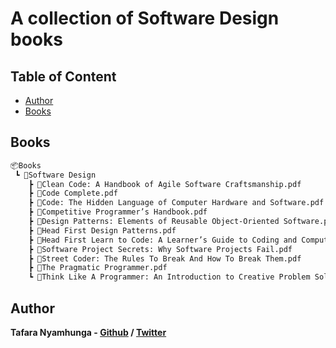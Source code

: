 # A collection of Software Design books

## Table of Content

* [Author](#author)
* [Books](#books)

## Books

```bash
📦Books
 ┗ 📂Software Design
    ┣ 📜Clean Code: A Handbook of Agile Software Craftsmanship.pdf
    ┣ 📜Code Complete.pdf
    ┣ 📜Code: The Hidden Language of Computer Hardware and Software.pdf
    ┣ 📜Competitive Programmer’s Handbook.pdf
    ┣ 📜Design Patterns: Elements of Reusable Object-Oriented Software.pdf
    ┣ 📜Head First Design Patterns.pdf
    ┣ 📜Head First Learn to Code: A Learner’s Guide to Coding and Computational Thinking.pdf
    ┣ 📜Software Project Secrets: Why Software Projects Fail.pdf
    ┣ 📜Street Coder: The Rules To Break And How To Break Them.pdf
    ┣ 📜The Pragmatic Programmer.pdf
    ┗ 📜Think Like A Programmer: An Introduction to Creative Problem Solving.pdf
```

## Author

**Tafara Nyamhunga  - [Github](https://github.com/tafara-n) / [Twitter](https://twitter.com/tafaranyamhunga)**
